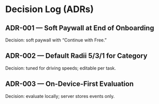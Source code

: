 # Decision Log (ADRs)

## ADR-001 — Soft Paywall at End of Onboarding

Decision: soft paywall with “Continue with Free.”

## ADR-002 — Default Radii 5/3/1 for Category

Decision: tuned for driving speeds; editable per task.

## ADR-003 — On-Device-First Evaluation

Decision: evaluate locally; server stores events only.